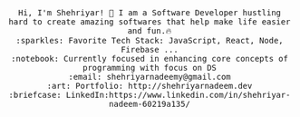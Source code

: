 

<p align="center">
  <samp>
    Hi, I'm Shehriyar! 👋
    I am a Software Developer hustling hard to create amazing softwares that help make life easier and fun.🔥 <br>
    :sparkles: Favorite Tech Stack: JavaScript, React, Node, Firebase ... <br>
    :notebook: Currently focused in enhancing core concepts of programming with focus on DS  <br>
    :email:	shehriyarnadeemy@gmail.com <br>
    :art: Portfolio: http://shehriyarnadeem.dev <br>
    :briefcase: LinkedIn:https://www.linkedin.com/in/shehriyar-nadeem-60219a135/ <br>
  </samp>
</p>
